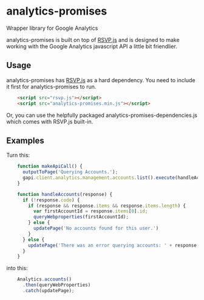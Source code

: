 analytics-promises
==================

Wrapper library for Google Analytics

analytics-promises is built on top of [RSVP.js](https://github.com/tildeio/rsvp.js) and is designed to make working with the Google Analytics javascript API a little bit friendlier.

Usage
-----

analytics-promises has [RSVP.js](https://github.com/tildeio/rsvp.js) as a hard dependency. You need to include it first for analytics-promises to run.
```html
    <script src="rsvp.js"></script>
    <script src="analytics-promises.min.js"></script>
```
Or, you can use the helpfully packaged analytics-promises-dependencies.js which comes with RSVP.js built-in.

Examples
--------

Turn this:
```js
    function makeApiCall() {
      outputToPage('Querying Accounts.');
      gapi.client.analytics.management.accounts.list().execute(handleAccounts);
    }

    function handleAccounts(response) {
      if (!response.code) {
        if (response && response.items && response.items.length) {
          var firstAccountId = response.items[0].id;
          queryWebproperties(firstAccountId);
        } else {
          updatePage('No accounts found for this user.')
        }
      } else {
        updatePage('There was an error querying accounts: ' + response.message);
      }
    }
```
into this:
```js
    Analytics.accounts()
      .then(queryWebProperties)
      .catch(updatePage);
```
